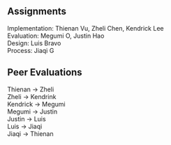 ## Assignments

Implementation: Thienan Vu, Zheli Chen, Kendrick Lee\
Evaluation: Megumi O, Justin Hao\
Design: Luis Bravo\
Process: Jiaqi G

## Peer Evaluations
Thienan -> Zheli\
Zheli -> Kendrink\
Kendrick -> Megumi\
Megumi -> Justin\
Justin -> Luis\
Luis -> Jiaqi\
Jiaqi -> Thienan

